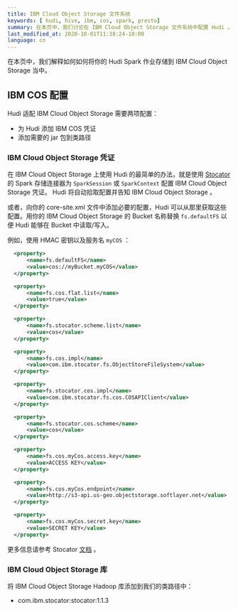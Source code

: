 ```yaml
---
title: IBM Cloud Object Storage 文件系统
keywords: [ hudi, hive, ibm, cos, spark, presto]
summary: 在本页中，我们讨论在 IBM Cloud Object Storage 文件系统中配置 Hudi 。
last_modified_at: 2020-10-01T11:38:24-10:00
language: cn
---
```

在本页中，我们解释如何如何将你的 Hudi Spark 作业存储到 IBM Cloud Object Storage 当中。

## IBM COS 配置

Hudi 适配 IBM Cloud Object Storage 需要两项配置：

- 为 Hudi 添加 IBM COS 凭证
- 添加需要的 jar 包到类路径

### IBM Cloud Object Storage 凭证

在 IBM Cloud Object Storage 上使用 Hudi 的最简单的办法，就是使用 [Stocator](https://github.com/CODAIT/stocator) 的 Spark 存储连接器为 `SparkSession` 或 `SparkContext` 配置 IBM Cloud Object Storage 凭证。 Hudi 将自动拾取配置并告知 IBM Cloud Object Storage 。

或者，向你的 core-site.xml 文件中添加必要的配置，Hudi 可以从那里获取这些配置。用你的 IBM Cloud Object Storage 的 Bucket 名称替换 `fs.defaultFS` 以便 Hudi 能够在 Bucket 中读取/写入。

例如，使用 HMAC 密钥以及服务名 `myCOS` ：
```xml
  <property>
      <name>fs.defaultFS</name>
      <value>cos://myBucket.myCOS</value>
  </property>

  <property>
      <name>fs.cos.flat.list</name>
      <value>true</value>
  </property>

  <property>
	  <name>fs.stocator.scheme.list</name>
	  <value>cos</value>
  </property>

  <property>
	  <name>fs.cos.impl</name>
	  <value>com.ibm.stocator.fs.ObjectStoreFileSystem</value>
  </property>

  <property>
	  <name>fs.stocator.cos.impl</name>
	  <value>com.ibm.stocator.fs.cos.COSAPIClient</value>
  </property>

  <property>
	  <name>fs.stocator.cos.scheme</name>
	  <value>cos</value>
  </property>

  <property>
	  <name>fs.cos.myCos.access.key</name>
	  <value>ACCESS KEY</value>
  </property>

  <property>
	  <name>fs.cos.myCos.endpoint</name>
	  <value>http://s3-api.us-geo.objectstorage.softlayer.net</value>
  </property>

  <property>
	  <name>fs.cos.myCos.secret.key</name>
	  <value>SECRET KEY</value>
  </property>

```

更多信息请参考 Stocator [文档](https://github.com/CODAIT/stocator/blob/master/README.md) 。

### IBM Cloud Object Storage 库

将 IBM Cloud Object Storage Hadoop 库添加到我们的类路径中：

 - com.ibm.stocator:stocator:1.1.3

